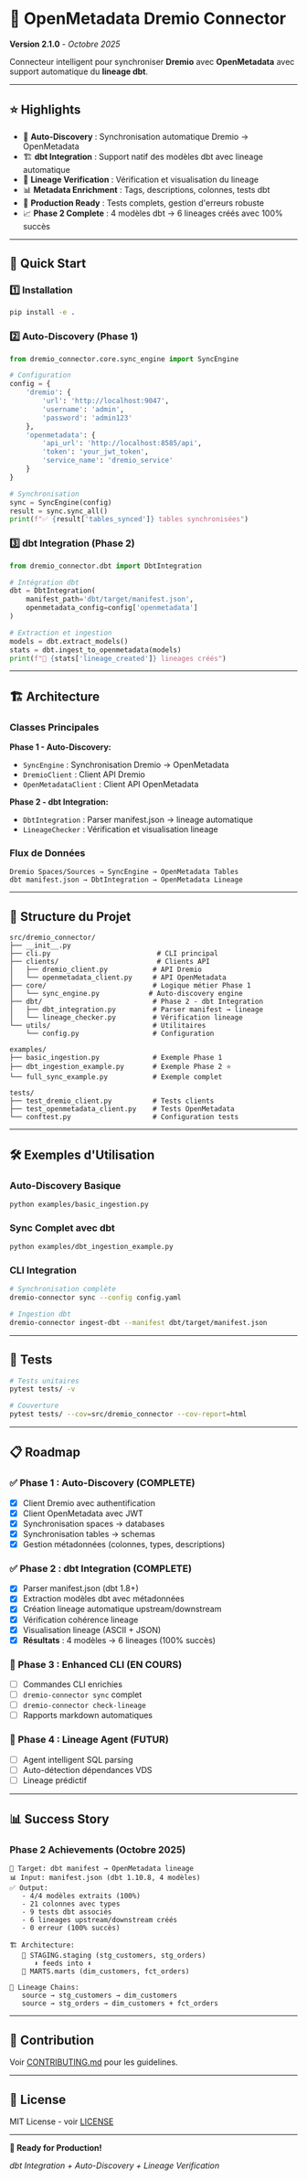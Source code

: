 # 🚀 OpenMetadata Dremio Connector

**Version 2.1.0** - *Octobre 2025*

Connecteur intelligent pour synchroniser **Dremio** avec **OpenMetadata** avec support automatique du **lineage dbt**.

---

## ⭐ Highlights

- 🔄 **Auto-Discovery** : Synchronisation automatique Dremio → OpenMetadata
- 🏗️ **dbt Integration** : Support natif des modèles dbt avec lineage automatique
- 🔗 **Lineage Verification** : Vérification et visualisation du lineage
- 📊 **Metadata Enrichment** : Tags, descriptions, colonnes, tests dbt
- 🎯 **Production Ready** : Tests complets, gestion d'erreurs robuste
- 📈 **Phase 2 Complete** : 4 modèles dbt → 6 lineages créés avec 100% succès

---

## 🚀 Quick Start

### 1️⃣ Installation
```bash
pip install -e .
```

### 2️⃣ Auto-Discovery (Phase 1)
```python
from dremio_connector.core.sync_engine import SyncEngine

# Configuration
config = {
    'dremio': {
        'url': 'http://localhost:9047',
        'username': 'admin',
        'password': 'admin123'
    },
    'openmetadata': {
        'api_url': 'http://localhost:8585/api',
        'token': 'your_jwt_token',
        'service_name': 'dremio_service'
    }
}

# Synchronisation
sync = SyncEngine(config)
result = sync.sync_all()
print(f"✅ {result['tables_synced']} tables synchronisées")
```

### 3️⃣ dbt Integration (Phase 2)
```python
from dremio_connector.dbt import DbtIntegration

# Intégration dbt
dbt = DbtIntegration(
    manifest_path='dbt/target/manifest.json',
    openmetadata_config=config['openmetadata']
)

# Extraction et ingestion
models = dbt.extract_models()
stats = dbt.ingest_to_openmetadata(models)
print(f"🔗 {stats['lineage_created']} lineages créés")
```

---

## 🏗️ Architecture

### Classes Principales

**Phase 1 - Auto-Discovery:**
- `SyncEngine` : Synchronisation Dremio → OpenMetadata
- `DremioClient` : Client API Dremio  
- `OpenMetadataClient` : Client API OpenMetadata

**Phase 2 - dbt Integration:**
- `DbtIntegration` : Parser manifest.json → lineage automatique
- `LineageChecker` : Vérification et visualisation lineage

### Flux de Données
```
Dremio Spaces/Sources → SyncEngine → OpenMetadata Tables
dbt manifest.json → DbtIntegration → OpenMetadata Lineage
```

---

## 📁 Structure du Projet

```
src/dremio_connector/
├── __init__.py
├── cli.py                          # CLI principal
├── clients/                        # Clients API
│   ├── dremio_client.py           # API Dremio
│   └── openmetadata_client.py     # API OpenMetadata  
├── core/                          # Logique métier Phase 1
│   └── sync_engine.py            # Auto-discovery engine
├── dbt/                           # Phase 2 - dbt Integration
│   ├── dbt_integration.py         # Parser manifest → lineage
│   └── lineage_checker.py         # Vérification lineage
└── utils/                         # Utilitaires
    └── config.py                  # Configuration

examples/
├── basic_ingestion.py             # Exemple Phase 1
├── dbt_ingestion_example.py       # Exemple Phase 2 ⭐
└── full_sync_example.py           # Exemple complet

tests/
├── test_dremio_client.py          # Tests clients
├── test_openmetadata_client.py    # Tests OpenMetadata
└── conftest.py                    # Configuration tests
```

---

## 🛠️ Exemples d'Utilisation

### Auto-Discovery Basique
```bash
python examples/basic_ingestion.py
```

### Sync Complet avec dbt
```bash
python examples/dbt_ingestion_example.py
```

### CLI Integration
```bash
# Synchronisation complète
dremio-connector sync --config config.yaml

# Ingestion dbt
dremio-connector ingest-dbt --manifest dbt/target/manifest.json
```

---

## 🧪 Tests

```bash
# Tests unitaires
pytest tests/ -v

# Couverture
pytest tests/ --cov=src/dremio_connector --cov-report=html
```

---

## 📋 Roadmap

### ✅ Phase 1 : Auto-Discovery (COMPLETE)
- [x] Client Dremio avec authentification
- [x] Client OpenMetadata avec JWT
- [x] Synchronisation spaces → databases
- [x] Synchronisation tables → schemas
- [x] Gestion métadonnées (colonnes, types, descriptions)

### ✅ Phase 2 : dbt Integration (COMPLETE)
- [x] Parser manifest.json (dbt 1.8+)
- [x] Extraction modèles dbt avec métadonnées
- [x] Création lineage automatique upstream/downstream
- [x] Vérification cohérence lineage
- [x] Visualisation lineage (ASCII + JSON)
- [x] **Résultats** : 4 modèles → 6 lineages (100% succès)

### 🔄 Phase 3 : Enhanced CLI (EN COURS)
- [ ] Commandes CLI enrichies
- [ ] `dremio-connector sync` complet
- [ ] `dremio-connector check-lineage` 
- [ ] Rapports markdown automatiques

### 🎯 Phase 4 : Lineage Agent (FUTUR)
- [ ] Agent intelligent SQL parsing
- [ ] Auto-détection dépendances VDS
- [ ] Lineage prédictif

---

## 📊 Success Story

### Phase 2 Achievements (Octobre 2025)
```
🎯 Target: dbt manifest → OpenMetadata lineage
📊 Input: manifest.json (dbt 1.10.8, 4 modèles)
✅ Output: 
   - 4/4 modèles extraits (100%)
   - 21 colonnes avec types
   - 9 tests dbt associés  
   - 6 lineages upstream/downstream créés
   - 0 erreur (100% succès)

🏗️ Architecture:
   📁 STAGING.staging (stg_customers, stg_orders)
      ⬇️ feeds into ⬇️
   📁 MARTS.marts (dim_customers, fct_orders)
   
🔗 Lineage Chains:
   source → stg_customers → dim_customers
   source → stg_orders → dim_customers + fct_orders
```

---

## 🤝 Contribution

Voir [CONTRIBUTING.md](CONTRIBUTING.md) pour les guidelines.

---

## 📄 License

MIT License - voir [LICENSE](LICENSE)

---

**🚀 Ready for Production!** 

*dbt Integration + Auto-Discovery + Lineage Verification*